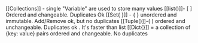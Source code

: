 [[Collections]] - single "Variable" are used to store many values
[[list()]]-  [ ] Ordered and changeable. Duplicates Ok
[[Set{ }]] - { } unordered and immutable. Add/Remove  ok, but no duplicates
[[Tuple()]]-( ) ordered and  unchangeable. Duplicates ok . It's faster than list
[[Dict{}]] = a collection of {key: value} pairs ordered and changeable. No duplicates 